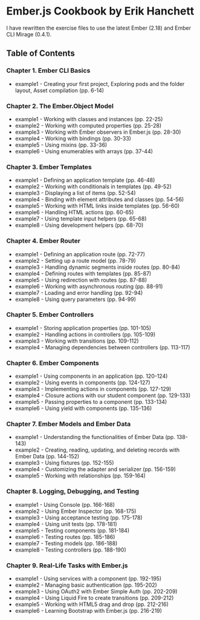 # Ember.js Cookbook by Erik Hanchett

I have rewritten the exercise files to use the latest Ember (2.18) and Ember CLI Mirage (0.4.1).

## Table of Contents

### Chapter 1. Ember CLI Basics

- example1 - Creating your first project, Exploring pods and the folder layout, Asset compilation (pp. 6-14)

### Chapter 2. The Ember.Object Model

- example1 - Working with classes and instances (pp. 22-25)
- example2 - Working with computed properties (pp. 25-28)
- example3 - Working with Ember observers in Ember.js (pp. 28-30)
- example4 - Working with bindings (pp. 30-33)
- example5 - Using mixins (pp. 33-36)
- example6 - Using enumerables with arrays (pp. 37-44)

### Chapter 3. Ember Templates

- example1 - Defining an application template (pp. 46-48)
- example2 - Working with conditionals in templates (pp. 49-52)
- example3 - Displaying a list of items (pp. 52-54)
- example4 - Binding with element attributes and classes (pp. 54-56)
- example5 - Working with HTML links inside templates (pp. 56-60)
- example6 - Handling HTML actions (pp. 60-65)
- example7 - Using template input helpers (pp. 65-68)
- example8 - Using development helpers (pp. 68-70)

### Chapter 4. Ember Router

- example1 - Defining an application route (pp. 72-77)
- example2 - Setting up a route model (pp. 78-79)
- example3 - Handling dynamic segments inside routes (pp. 80-84)
- example4 - Defining routes with templates (pp. 85-87)
- example5 - Using redirection with routes (pp. 87-88)
- example6 - Working with asynchronous routing (pp. 88-91)
- example7 - Loading and error handling (pp. 92-94)
- example8 - Using query parameters (pp. 94-99)

### Chapter 5. Ember Controllers

- example1 - Storing application properties (pp. 101-105)
- example2 - Handling actions in controllers (pp. 105-109)
- example3 - Working with transitions (pp. 109-112)
- example4 - Managing dependencies between controllers (pp. 113-117)

### Chapter 6. Ember Components

- example1 - Using components in an application (pp. 120-124)
- example2 - Using events in components (pp. 124-127)
- example3 - Implementing actions in components (pp. 127-129)
- example4 - Closure actions with our student component (pp. 129-133)
- example5 - Passing properties to a component (pp. 133-134)
- example6 - Using yield with components (pp. 135-136)

### Chapter 7. Ember Models and Ember Data

- example1 - Understanding the functionalities of Ember Data (pp. 138-143)
- example2 - Creating, reading, updating, and deleting records with Ember Data (pp. 144-152)
- example3 - Using fixtures (pp. 152-155)
- example4 - Customizing the adapter and serializer (pp. 156-159)
- example5 - Working with relationships (pp. 159-164)

### Chapter 8. Logging, Debugging, and Testing

- example1 - Using Console (pp. 166-168)
- example2 - Using Ember Inspector (pp. 168-175)
- example3 - Using acceptance testing (pp. 175-178)
- example4 - Using unit tests (pp. 178-181)
- example5 - Testing components (pp. 181-184)
- example6 - Testing routes (pp. 185-186)
- example7 - Testing models (pp. 186-188)
- example8 - Testing controllers (pp. 188-190)

### Chapter 9. Real-Life Tasks with Ember.js

- example1 - Using services with a component (pp. 192-195)
- example2 - Managing basic authentication (pp. 195-202)
- example3 - Using OAuth2 with Ember Simple Auth (pp. 202-209)
- example4 - Using Liquid Fire to create transitions (pp. 209-212)
- example5 - Working with HTML5 drag and drop (pp. 212-216)
- example6 - Learning Bootstrap with Ember.js (pp. 216-219)